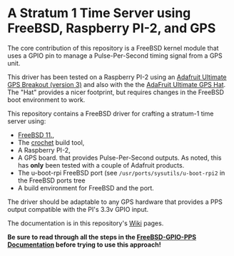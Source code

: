 # A Stratum 1 Time Server using FreeBSD, Raspberry PI-2, and GPS

The core contribution of this repository is a  FreeBSD kernel module that uses a GPIO pin
to manage a Pulse-Per-Second timing signal from a GPS unit. 

This driver has been tested on a Raspberry PI-2 using
an [Adafruit Ultimate GPS Breakout (version 3)](https://www.adafruit.com/products/746) and also
with the the [AdaFruit Ultimate GPS Hat](https://www.adafruit.com/products/2324). The
"Hat" provides a nicer footprint, but requires changes in the FreeBSD boot environment to work.

This repository contains a FreeBSD driver for crafting a
stratum-1 time server using:
* [FreeBSD 11.](https://www.freebsd.org),
* The [crochet](https://github.com/freebsd/crochet) build tool,
* A Raspberry PI-2, 
* A GPS board. that provides Pulse-Per-Second outputs. As noted, this has **only** been tested with a couple of Adafruit products.
* The u-boot-rpi FreeBSD port (see `/usr/ports/sysutils/u-boot-rpi2` in the FreeBSD ports tree
* A build environment for FreeBSD and the port.

The driver should be adaptable to any GPS hardware that provides a PPS output
compatible with the PI's 3.3v GPIO input.

The documentation is in this repository's [Wiki](https://github.com/BobBallance/freebsd-gpio-pps/wiki/Home) pages.

**Be sure to read through all the steps in the [FreeBSD-GPIO-PPS Documentation](https://github.com/BobBallance/freebsd-gpio-pps/wiki/Home)
before trying to use this approach!**
